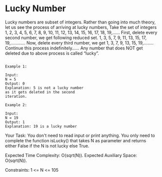 
# Lucky Number


Lucky numbers are subset of integers. Rather than going into much theory, let us see the process of arriving at lucky numbers,
Take the set of integers
1, 2, 3, 4, 5, 6, 7, 8, 9, 10, 11, 12, 13, 14, 15, 16, 17, 18, 19,……
First, delete every second number, we get following reduced set.
1, 3, 5, 7, 9, 11, 13, 15, 17, 19,…………
Now, delete every third number, we get
1, 3, 7, 9, 13, 15, 19,….….
Continue this process indefinitely……
Any number that does NOT get deleted due to above process is called “lucky”.

```

Example 1:

Input:
N = 5
Output: 0
Explanation: 5 is not a lucky number 
as it gets deleted in the second 
iteration.
```

```
Example 2:

Input:
N = 19
Output: 1
Explanation: 19 is a lucky number
```
Your Task:
You don't need to read input or print anything. You only need to complete the function isLucky() that takes N as parameter and returns either False if the N is not lucky else True.

Expected Time Complexity: O(sqrt(N)).
Expected Auxiliary Space: O(sqrt(N)).

Constraints:
1 <= N <= 105
